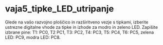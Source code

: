 # vaja5_tipke_LED_utripanje

Glede na vašo razvojno ploščico in razširitveno vezje s tipkami, izberite ustrezne digitalne vhode za tipke in izhode za modro in zeleno LED. Zapišite izbrane pine: 
T1: PC0, T2 PC1, T3: PC2, T4: PC3, T5: PC4, T6: PC5, zelena LED: PC9, modra LED: PC8.
